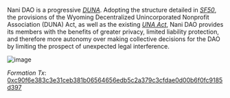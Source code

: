 Nani DAO is a progressive [*DUNA*](https://a16zcrypto.com/posts/article/duna-for-daos/). Adopting the structure detailed in [*SF50*](https://a16zcrypto.com/posts/article/duna-for-daos/), the provisions of the Wyoming Decentralized Unincorporated Nonprofit Association (DUNA) Act, as well as the existing [*UNA Act*](https://law.justia.com/codes/wyoming/2022/title-17/chapter-22/), Nani DAO provides its members with the benefits of greater privacy, limited liability protection, and therefore more autonomy over making collective decisions for the DAO by limiting the prospect of unexpected legal interference.

![image](https://github.com/NaniDAO/NaniDAO/assets/92001561/a9cc21ef-b656-4874-9c6f-fc0967c05375)

*Formation Tx*: [0xc90f6e383c3e31ceb381b06564656edb5c2a379c3cfdae0d00b6f0fc9185d397](https://arbiscan.io/tx/0xc90f6e383c3e31ceb381b06564656edb5c2a379c3cfdae0d00b6f0fc9185d397#eventlog)
